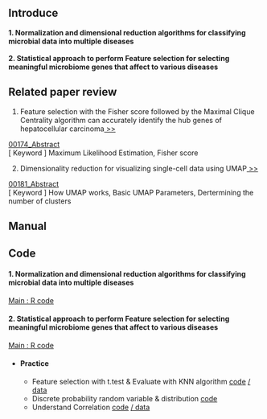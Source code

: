 ## Introduce

<b>1. Normalization and dimensional reduction algorithms for classifying microbial data into multiple diseases</b><br><br>
<b>2. Statistical approach to perform Feature selection for selecting meaningful microbiome genes that affect to various diseases</b>


## Related paper review
1. Feature selection with the Fisher score followed by the Maximal Clique Centrality algorithm can accurately identify the hub genes of hepatocellular carcinoma[ >>](https://www.nature.com/articles/s41598-019-53471-0) 

[00174_Abstract](https://github.com/Jin-Baek/Human-microbiome.research/blob/main/Paper%20review/00174_Abstract.pdf)<br>
[ Keyword ] Maximum Likelihood Estimation, Fisher score


2. Dimensionality reduction for visualizing single-cell data using UMAP[ >>](https://www.nature.com/articles/nbt.4314)

[00181_Abstract](https://github.com/Jin-Baek/Human-microbiome.research/blob/main/Paper%20review/00181_Abstract.pdf)<br>
[ Keyword ] How UMAP works, Basic UMAP Parameters, Dertermining the number of clusters

## Manual


## Code

#### 1. Normalization and dimensional reduction algorithms for classifying microbial data into multiple diseases
[Main : R code]()
#### 2. Statistical approach to perform Feature selection for selecting meaningful microbiome genes that affect to various diseases
[Main : R code]()
* #### Practice
  * Feature selection with t.test & Evaluate with KNN algorithm [code](https://github.com/Jin-Baek/Human-microbiome.research/blob/main/practice/filtered_ttest.R) [/ data](https://github.com/Jin-Baek/Human-microbiome.research/blob/main/practice/2_practice_1.txt)
  * Discrete probability random variable & distribution [code](https://github.com/Jin-Baek/Human-microbiome.research/blob/main/practice/discreteRV.R)
  * Understand Correlation [code](https://github.com/Jin-Baek/Human-microbiome.research/blob/main/practice/Correlation.R) [/ data](https://github.com/Jin-Baek/Human-microbiome.research/blob/main/practice/2_practice_2.txt)
